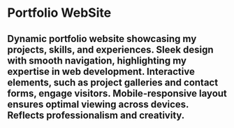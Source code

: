 # Portfolio WebSite
## Dynamic portfolio website showcasing my projects, skills, and experiences. Sleek design with smooth navigation, highlighting my expertise in web development. Interactive elements, such as project galleries and contact forms, engage visitors. Mobile-responsive layout ensures optimal viewing across devices. Reflects professionalism and creativity.

